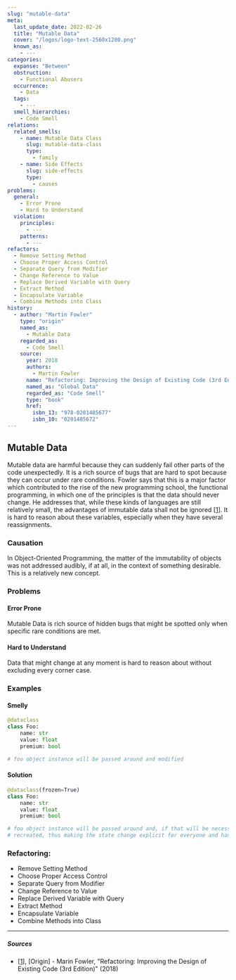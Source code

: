 ```yaml
---
slug: "mutable-data"
meta:
  last_update_date: 2022-02-26
  title: "Mutable Data"
  cover: "/logos/logo-text-2560x1280.png"
  known_as:
    - ---
categories:
  expanse: "Between"
  obstruction:
    - Functional Abusers
  occurrence:
    - Data
  tags:
    - ---
  smell_hierarchies:
    - Code Smell
relations:
  related_smells:
    - name: Mutable Data Class
      slug: mutable-data-class
      type:
        - family
    - name: Side Effects
      slug: side-effects
      type:
        - causes
problems:
  general:
    - Error Prone
    - Hard to Understand
  violation:
    principles:
      - ---
    patterns:
      - ---
refactors:
  - Remove Setting Method
  - Choose Proper Access Control
  - Separate Query from Modifier
  - Change Reference to Value
  - Replace Derived Variable with Query
  - Extract Method
  - Encapsulate Variable
  - Combine Methods into Class
history:
  - author: "Martin Fowler"
    type: "origin"
    named_as:
      - Mutable Data
    regarded_as:
      - Code Smell
    source:
      year: 2018
      authors:
        - Martin Fowler
      name: "Refactoring: Improving the Design of Existing Code (3rd Edition)"
      named_as: "Global Data"
      regarded_as: "Code Smell"
      type: "book"
      href:
        isbn_13: "978-0201485677"
        isbn_10: "0201485672"
---
```


## Mutable Data

Mutable data are harmful because they can suddenly fail other parts of the code unexpectedly. It is a rich source of bugs that are hard to spot because they can occur under rare conditions. Fowler says that this is a major factor which contributed to the rise of the new programming school, the functional programming, in which one of the principles is that the data should never change. He addresses that, while these kinds of languages are still relatively small, the advantages of immutable data shall not be ignored [[1](#sources)]. It is hard to reason about these variables, especially when they have several reassignments.

### Causation

In Object-Oriented Programming, the matter of the immutability of objects was not addressed audibly, if at all, in the context of something desirable. This is a relatively new concept.

### Problems

#### **Error Prone**

Mutable Data is rich source of hidden bugs that might be spotted only when specific rare conditions are met.

#### **Hard to Understand**

Data that might change at any moment is hard to reason about without excluding every corner case.

### Examples

<div class="example-block">

#### Smelly

```py
@dataclass
class Foo:
    name: str
    value: float
    premium: bool

# foo object instance will be passed around and modified
```

#### Solution

```py
@dataclass(frozen=True)
class Foo:
    name: str
    value: float
    premium: bool

# foo object instance will be passed around and, if that will be necessery,
# recreated, thus making the state change explicit for everyone and handled
```

</div>

### Refactoring:

- Remove Setting Method
- Choose Proper Access Control
- Separate Query from Modifier
- Change Reference to Value
- Replace Derived Variable with Query
- Extract Method
- Encapsulate Variable
- Combine Methods into Class

---

##### Sources

- [[1](#sources)], [Origin] - Marin Fowler, "Refactoring: Improving the Design of Existing Code (3rd Edition)" (2018)
